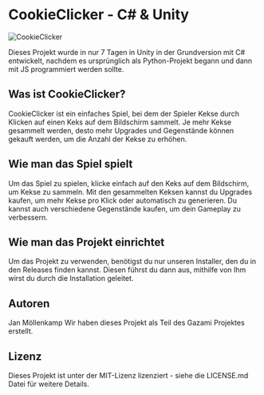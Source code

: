 # CookieClicker - C# & Unity

![CookieClicker](https://i.ibb.co/d5cHBZQ/24-AB988-C-EE21-42-CB-B79-D-001-FADE77904.png)

Dieses Projekt wurde in nur 7 Tagen in Unity in der Grundversion mit C# entwickelt, nachdem es ursprünglich als Python-Projekt begann und dann mit JS programmiert werden sollte.

## Was ist CookieClicker?

CookieClicker ist ein einfaches Spiel, bei dem der Spieler Kekse durch Klicken auf einen Keks auf dem Bildschirm sammelt. Je mehr Kekse gesammelt werden, desto mehr Upgrades und Gegenstände können gekauft werden, um die Anzahl der Kekse zu erhöhen.

## Wie man das Spiel spielt

Um das Spiel zu spielen, klicke einfach auf den Keks auf dem Bildschirm, um Kekse zu sammeln. Mit den gesammelten Keksen kannst du Upgrades kaufen, um mehr Kekse pro Klick oder automatisch zu generieren. Du kannst auch verschiedene Gegenstände kaufen, um dein Gameplay zu verbessern.

## Wie man das Projekt einrichtet

Um das Projekt zu verwenden, benötigst du nur unseren Installer, den du in den Releases finden kannst. Diesen führst du dann aus, mithilfe von Ihm wirst du durch die Installation geleitet.

## Autoren

Jan Möllenkamp
Wir haben dieses Projekt als Teil des Gazami Projektes erstellt.

## Lizenz

Dieses Projekt ist unter der MIT-Lizenz lizenziert - siehe die LICENSE.md Datei für weitere Details.
